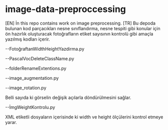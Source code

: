 # image-data-preproccessing
[EN]
İn this repo contains work on image preprocessing.
[TR]
Bu depoda bulunan kod parçacıkları nesne sınıflandırma, nesne tespiti gibi konular için ön hazırlık oluşturacak fotoğrafların etiket sayısının kontrolü gibi amaçla yazılmış kodları içerir.


--FotoğraftanWidthHeightYazdirma.py


--PascalVocDeleteClassName.py

--folderRenameExtentions.py

--image_augmentation.py

--image_rotation.py

Belli sayıda ki görselin değişik açılarla döndürülmesini sağlar.

--İmgWeightKontrolu.py

XML etiketli dosyaların içerisinde ki width ve height ölçülerini kontrol etmeye yarar.
